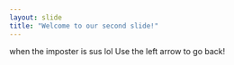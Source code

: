 ```yaml
---
layout: slide
title: "Welcome to our second slide!"
---
```

when the imposter is sus lol
Use the left arrow to go back!